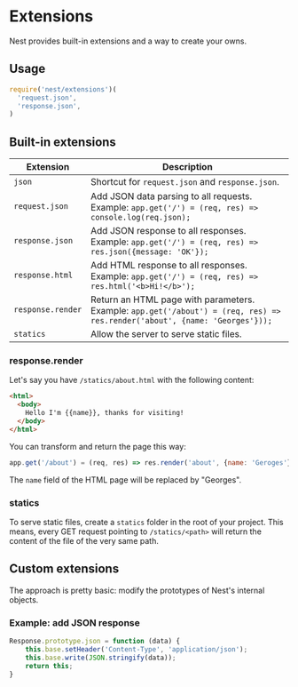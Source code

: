 # Extensions

Nest provides built-in extensions and a way to create your owns.

## Usage

```js
require('nest/extensions')(
  'request.json',
  'response.json',
)
```

## Built-in extensions

| Extension       | Description                                                  |
| --------------- | ------------------------------------------------------------ |
| `json` | Shortcut for `request.json` and `response.json`. |
| `request.json` | Add JSON data parsing to all requests.<br />Example: `app.get('/') = (req, res) => console.log(req.json);` |
| `response.json` | Add JSON response to all responses.<br />Example: `app.get('/') = (req, res) => res.json({message: 'OK'});` |
| `response.html` | Add HTML response to all responses.<br/>Example: `app.get('/') = (req, res) => res.html('<b>Hi!</b>');` |
| `response.render` | Return an HTML page with parameters.<br />Example: `app.get('/about') = (req, res) => res.render('about', {name: 'Georges'}));` |
| `statics` | Allow the server to serve static files. |

### response.render

Let's say you have `/statics/about.html` with the following content:

```html
<html>
  <body>
    Hello I'm {{name}}, thanks for visiting!
  </body>
</html>
```

You can transform and return the page this way:

```js
app.get('/about') = (req, res) => res.render('about', {name: 'Geroges'});
```

The `name` field of the HTML page will be replaced by "Georges".

### statics

To serve static files, create a `statics` folder in the root of your project.
This means, every GET request pointing to `/statics/<path>` will return the content of the file of the very same path.

## Custom extensions

The approach is pretty basic: modify the prototypes of Nest's internal objects.

### Example: add JSON response

```js
Response.prototype.json = function (data) {
	this.base.setHeader('Content-Type', 'application/json');
	this.base.write(JSON.stringify(data));
	return this;
}
```
